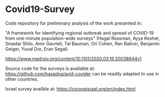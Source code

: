 # Covid19-Survey
Code repository for preliminary analysis of the work presented in:

"A framework for identifying regional outbreak and spread of COVID-19 from one-minute population-wide surveys"
(Hagai Rossman, Ayya Keshet, Smadar Shilo, Amir Gavrieli, Tal Bauman, Ori Cohen, Ran Balicer, Benjamin Geiger, Yuval Dor, Eran Segal)

https://www.medrxiv.org/content/10.1101/2020.03.19.20038844v1


Source code for the surveys is available at:
https://github.com/hasadna/avid-covider
can be readily adapted to use in other countries.


Israel survey availble at:
https://coronaisrael.org/en/index.html
